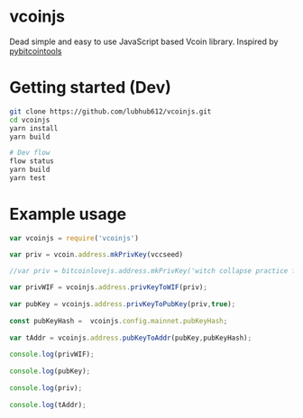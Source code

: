 # vcoinjs
Dead simple and easy to use JavaScript based Vcoin library. Inspired by [pybitcointools](https://github.com/vbuterin/pybitcointools)

# Getting started (Dev)
```bash
git clone https://github.com/lubhub612/vcoinjs.git
cd vcoinjs
yarn install
yarn build

# Dev flow
flow status
yarn build
yarn test
```

# Example usage
```javascript
var vcoinjs = require('vcoinjs')

var priv = vcoin.address.mkPrivKey(vccseed)

//var priv = bitcoinlovejs.address.mkPrivKey('witch collapse practice feed shame open despair creek road again ice least')
    
var privWIF = vcoinjs.address.privKeyToWIF(priv);
    
var pubKey = vcoinjs.address.privKeyToPubKey(priv,true);
    
const pubKeyHash =  vcoinjs.config.mainnet.pubKeyHash;
    
var tAddr = vcoinjs.address.pubKeyToAddr(pubKey,pubKeyHash);
    
console.log(privWIF);
   
console.log(pubKey);
    
console.log(priv);
   
console.log(tAddr);



```

